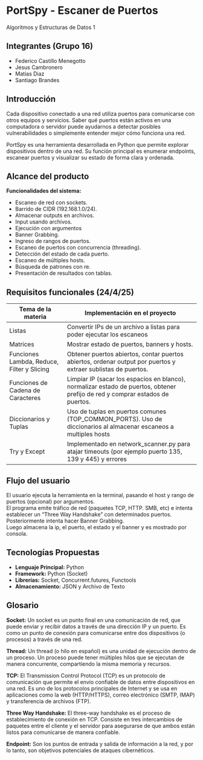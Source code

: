 # PortSpy - Escaner de Puertos
Algoritmos y Estructuras de Datos 1

## Integrantes (Grupo 16)
- Federico Castillo Menegotto  
- Jesus Cambronero  
- Matias Diaz  
- Santiago Brandes  

## Introducción
Cada dispositivo conectado a una red utiliza puertos para comunicarse con otros equipos y servicios. Saber qué puertos están activos en una computadora o servidor puede ayudarnos a detectar posibles vulnerabilidades o simplemente entender mejor cómo funciona una red.

PortSpy es una herramienta desarrollada en Python que permite explorar dispositivos dentro de una red. Su función principal es enumerar endpoints, escanear puertos y visualizar su estado de forma clara y ordenada.

## Alcance del producto
**Funcionalidades del sistema:**
- Escaneo de red con sockets.
- Barrido de CIDR (192.168.1.0/24). 
- Almacenar outputs en archivos. 
- Input usando archivos.
- Ejecución con argumentos
- Banner Grabbing.
- Ingreso de rangos de puertos.
- Escaneo de puertos con concurrencia (threading).
- Detección del estado de cada puerto.
- Escaneo de múltiples hosts.
- Búsqueda de patrones con re.
- Presentación de resultados con tablas.

## Requisitos funcionales (24/4/25)

| Tema de la materia                          | Implementación en el proyecto                                                                 |
|--------------------------------------------|-----------------------------------------------------------------------------------------------|
| Listas                                      | Convertir IPs de un archivo a listas para poder ejecutar los escaneos  |
| Matrices                                    | Mostrar estado de puertos, banners y hosts.                                                   |
| Funciones Lambda, Reduce, Filter y Slicing | Obtener puertos abiertos, contar puertos abiertos, ordenar output por puertos y extraer sublistas de puertos. |
| Funciones de Cadena de Caracteres          | Limpiar IP (sacar los espacios en blanco), normalizar estado de puertos, obtener prefijo de red y comprar estados de puertos. |
| Diccionarios y Tuplas | Uso de tuplas en puertos comunes (TOP_COMMON_PORTS). Uso de diccionarios al almacenar escaneos a multiples hosts |
| Try y Except  | Implementado en network_scanner.py para atajar timeouts (por ejemplo puerto 135, 139 y 445) y errores |

## Flujo del usuario
El usuario ejecuta la herramienta en la terminal, pasando el host y rango de puertos (opcional) por argumentos.  
El programa emite tráfico de red (paquetes TCP, HTTP. SMB, etc) e intenta establecer un “Three Way Handshake” con determinados puertos.  
Posteriormente intenta hacer Banner Grabbing.  
Luego almacena la ip, el puerto, el estado y el banner y es mostrado por consola.

## Tecnologías Propuestas
- **Lenguaje Principal:** Python  
- **Framework:** Python (Socket)  
- **Librerías:** Socket, Concurrent.futures, Functools  
- **Almacenamiento:** JSON y Archivo de Texto

## Glosario
**Socket:** Un socket es un punto final en una comunicación de red, que puede enviar y recibir datos a través de una dirección IP y un puerto. Es como un punto de conexión para comunicarse entre dos dispositivos (o procesos) a través de una red.

**Thread:** Un thread (o hilo en español) es una unidad de ejecución dentro de un proceso. Un proceso puede tener múltiples hilos que se ejecutan de manera concurrente, compartiendo la misma memoria y recursos.

**TCP:** El Transmission Control Protocol (TCP) es un protocolo de comunicación que permite el envío confiable de datos entre dispositivos en una red. Es uno de los protocolos principales de Internet y se usa en aplicaciones como la web (HTTP/HTTPS), correo electrónico (SMTP, IMAP) y transferencia de archivos (FTP).

**Three Way Handshake:** El three-way handshake es el proceso de establecimiento de conexión en TCP. Consiste en tres intercambios de paquetes entre el cliente y el servidor para asegurarse de que ambos están listos para comunicarse de manera confiable.

**Endpoint:** Son los puntos de entrada y salida de información a la red, y por lo tanto, son objetivos potenciales de ataques cibernéticos. 

